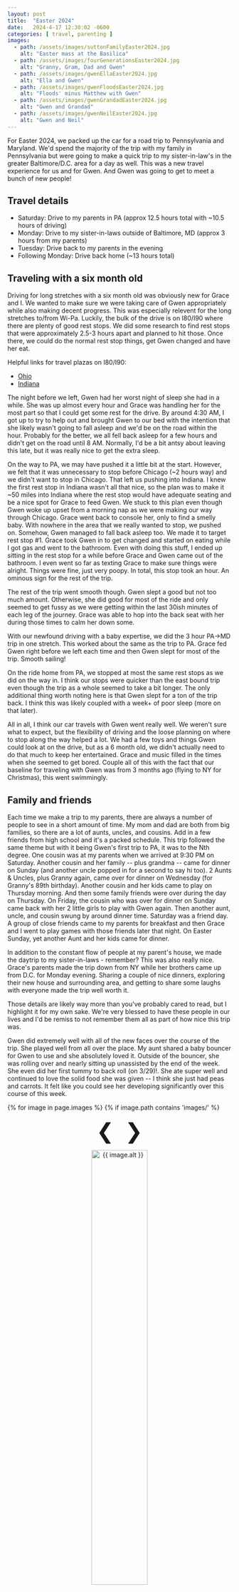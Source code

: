 ```yaml
---
layout: post
title:  "Easter 2024"
date:   2024-4-17 12:30:02 -0600
categories: [ travel, parenting ]
images:
  - path: /assets/images/suttonFamilyEaster2024.jpg
    alt: "Easter mass at the Basilica"
  - path: /assets/images/fourGenerationsEaster2024.jpg
    alt: "Granny, Gram, Dad and Gwen"
  - path: /assets/images/gwenEllaEaster2024.jpg
    alt: "Ella and Gwen"
  - path: /assets/images/gwenFloodsEaster2024.jpg
    alt: "Floods' minus Matthew with Gwen"
  - path: /assets/images/gwenGrandadEaster2024.jpg
    alt: "Gwen and Grandad" 
  - path: /assets/images/gwenNeilEaster2024.jpg
    alt: "Gwen and Neil"     
---
```


For Easter 2024, we packed up the car for a road trip to
Pennsylvania and Maryland. We'd spend the majority of 
the trip with my family in Pennsylvania but were going 
to make a quick trip to my sister-in-law's in the greater
Baltimore/D.C. area for a day as well. This was a new 
travel experience for us and for Gwen. And Gwen was going
to get to meet a bunch of new people!

## Travel details
- Saturday: Drive to my parents in PA (approx 12.5 hours 
total with ~10.5 hours of driving)
- Monday:   Drive to my sister-in-laws outside of 
Baltimore, MD (approx 3 hours from my parents)
- Tuesday: Drive back to my parents in the evening
- Following Monday:  Drive back home (~13 hours total)

## Traveling with a six month old
Driving for long stretches with a six month old was 
obviously new for Grace and I. We wanted to make sure
we were taking care of Gwen appropriately while also
making decent progress. This was especially relevent
for the long stretches to/from Wi-Pa. Luckily, the 
bulk of the drive is on I80/I90 where there are 
plenty of good rest stops. We did some research 
to find rest stops that were approximately 2.5-3 
hours apart and planned to hit those. Once there, 
we could do the normal rest stop things, get Gwen
changed and have her eat.

Helpful links for travel plazas on I80/I90:
- [Ohio](https://www.ohioturnpike.org/travelers/service-plazas/)
- [Indiana](https://www.indianatollroad.org/plazas-parking/)

The night before we left, Gwen had her worst night 
of sleep she had in a while. She was up almost 
every hour and Grace was handling her for the most
part so that I could get some rest for the drive. 
By around 4:30 AM, I got up to try to help out and
brought Gwen to our bed with the intention that
she likely wasn't going to fall asleep and we'd be on
the road within the hour. Probably for the better,
we all fell back asleep for a few hours and didn't get
on the road until 8 AM. Normally, I'd be a bit antsy
about leaving this late, but it was really nice
to get the extra sleep.

On the way to PA, we may have pushed it a little bit
at the start. However, we felt that it was 
unnecessary to stop before Chicago (~2 hours way) and we didn't 
want to stop in Chicago. That left us pushing into 
Indiana. I knew the first rest stop in Indiana wasn't
all that nice, so the plan was to make it ~50 miles
into Indiana where the rest stop would have adequate seating
and be a nice spot for Grace to feed Gwen. We stuck to this
plan even though Gwen woke up upset from a morning nap as we
were making our way through Chicago. Grace went back to
console her, only to find a smelly baby. With nowhere in the
area that we really wanted to stop, we pushed on. Somehow,
Gwen managed to fall back asleep too. We made it to target
rest stop #1. Grace took Gwen in to get changed and started
on eating while I got gas and went to the bathroom. Even
with doing this stuff, I ended up sitting in the rest stop
for a while before Grace and Gwen came out of the bathroom. 
I even went so far as texting Grace to make sure things
were alright. Things were fine, just very poopy. In total,
this stop took an hour. An ominous sign for the rest of
the trip. 

The rest of the trip went smooth though. Gwen slept a good
but not too much amount. Otherwise, she 
did good for most of the ride and only seemed to 
get fussy as we were getting within the last 30ish minutes
of each leg of the journey. Grace was able to hop into 
the back seat with her during those times to calm her
down some. 

With our newfound driving with a baby expertise, we did the
3 hour PA->MD trip in one stretch. This worked about the same
as the trip to PA. Grace fed Gwen right before we left each 
time and then Gwen slept for most of the trip. Smooth sailing!

On the ride home from PA, we stopped at most the same rest stops
as we did on the way in. I think our stops were 
quicker than the east bound
trip even though the trip as a whole seemed to take a bit longer. 
The only additional thing worth noting here is that Gwen slept 
for a ton of the trip back. I think this was likely coupled with
a week+ of poor sleep (more on that later). 

All in all, I think our car travels with Gwen went really well. 
We weren't sure what to expect, but the flexibility of driving
and the loose planning on where to stop along the way helped a 
lot. We had a few toys and things Gwen could look at on the 
drive, but as a 6 month old, we didn't actually need to do that 
much to keep her entertained. Grace and music filled in the times
when she seemed to get bored. Couple all of this with the fact that
our baseline for traveling with Gwen was from 3 months ago (flying
to NY for Christmas), this went swimmingly. 

## Family and friends
Each time we make a trip to my parents, there are always a number 
of people to see in a short amount of time. My mom and dad are both 
from big families, so there are a lot of aunts, uncles, and cousins.
Add in a few friends from high school and it's a packed schedule. 
This trip followed the same theme but with it being Gwen's first 
trip to PA, it was to the Nth degree. One cousin
was at my parents when we arrived at 9:30 PM on Saturday. Another
cousin and her family -- plus grandma -- came for dinner on Sunday (and 
another uncle popped in for a second to say hi too).
2 Aunts & Uncles, plus Granny again, came over for dinner on Wednesday
(for Granny's 89th birthday). Another cousin and her kids came to play
on Thursday morning. And then some family friends were over 
during the day on Thursday. On Friday, the cousin who was over for
dinner on Sunday came back with her 2 little girls to play with
Gwen again. Then another aunt, uncle, and cousin swung by around 
dinner time. Saturday was a friend day. A group of close friends
came to my parents for breakfast and then Grace and I went to play 
games with those friends later that night. On Easter Sunday, yet
another Aunt and her kids came for dinner. 

In addition to the constant flow of people at my parent's house, we
made the daytrip to my sister-in-laws - remember? This was also
really nice. Grace's parents made the trip down from NY while her
brothers came up from D.C. for Monday evening. Sharing a couple of nice 
dinners, exploring their new house and surrounding area, and getting to 
share some laughs with everyone made the trip well worth it. 

Those details are likely
way more than you've probably cared to read, but I highlight it
for my own sake. We're very blessed to have these people in our lives 
and I'd be remiss to not remember them all as part of how nice this
trip was. 

Gwen did extremely well with all of the new faces over the course
of the trip. She played well from all over the place. My aunt
shared a baby bouncer for Gwen to use and she absolutely loved
it. Outside of the bouncer, she was rolling over and nearly sitting up 
unassisted by the end of the week. She even did her first tummy to
back roll (on 3/29)!. She ate super well and continued to 
love the solid food she was given -- I think she just had peas and 
carrots. It felt like you could see her developing significantly
over this course of this week.

<div class="slideshow-container">
  {% for image in page.images %}
    {% if image.path contains 'images/' %}
      <div class="mySlides fade">
        <p align="center">
          <a style="font-size:-webkit-xxx-large; padding:10px" 
          onclick="plusSlides(-1)">&#10094;</a>
          <a style="font-size:-webkit-xxx-large; padding:10px" 
          onclick="plusSlides(1)">&#10095;</a>
        </p>
        <p align="center">
          <img src="{{ image.path }}" 
            style="width:50%;"
            alt="{{ image.alt }}">
        </p>
      </div>
    {% endif %}
  {% endfor %}
</div>

## One small hiccup
There is one small piece worth noting that didn't go so well this week. 
I call it small now -- writing this over a month later -- but it
certainly didn't feel small at the time. Gwen's bad night of sleep 
the night before we left for PA seemed to somehow stick with her 
for the entirety of the trip and for about a week when we got back
home. I suspect this is due to a variety of factors (in no particular
order of significance). First, with the constant attention and 
stimulation I've highlighted above, I think she may have just been 
wired. Next, she was getting over a cold and so naturally, her sleep 
was going to be a bit off. Then she was sleeping in the same room
as Grace and I again. We had just moved her to her
crib about 2 weeks prior to this trip. All of this (and I'm sure other 
factors) feel like they contributed to the poor sleep she got during
and after this trip. Even with the poor sleep though, she was a 
really good baby. She was a champ throughout traveling and was
happy all week long.

<script>
  var slideIndex = 1;
  showSlides(slideIndex);

  function plusSlides(n) {
    showSlides(slideIndex += n);
  }

  function currentSlide(n) {
    showSlides(slideIndex = n);
  }

  function showSlides(n) {
    var i;
    var slides = document.getElementsByClassName("mySlides");
    if (n > slides.length) {slideIndex = 1}
    if (n < 1) {slideIndex = slides.length}
    for (i = 0; i < slides.length; i++) {
        slides[i].style.display = "none";
    }
    slides[slideIndex-1].style.display = "block";
  }
</script>